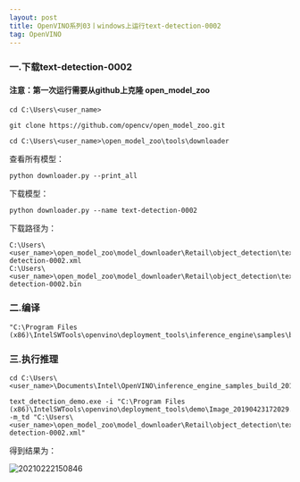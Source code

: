 ```yaml
---
layout: post
title: OpenVINO系列03丨windows上运行text-detection-0002
tag: OpenVINO
---
```


### 一.下载text-detection-0002

#### 注意：第一次运行需要从github上克隆 open_model_zoo 

    cd C:\Users\<user_name>

    git clone https://github.com/opencv/open_model_zoo.git

    cd C:\Users\<user_name>\open_model_zoo\tools\downloader

查看所有模型：

    python downloader.py --print_all

下载模型：

    python downloader.py --name text-detection-0002

下载路径为：

    C:\Users\<user_name>\open_model_zoo\model_downloader\Retail\object_detection\text\pixel_link_mobilenet_v2\0001\text-detection-0002.xml
    C:\Users\<user_name>\open_model_zoo\model_downloader\Retail\object_detection\text\pixel_link_mobilenet_v2\0001\text-detection-0002.bin

### 二.编译

    "C:\Program Files (x86)\IntelSWTools\openvino\deployment_tools\inference_engine\samples\build_samples_msvc2017.bat" 

### 三.执行推理

    cd C:\Users\<user_name>\Documents\Intel\OpenVINO\inference_engine_samples_build_2017\intel64\Release

    text_detection_demo.exe -i "C:\Program Files (x86)\IntelSWTools\openvino\deployment_tools\demo\Image_20190423172029.jpg" -m_td "C:\Users\<user_name>\open_model_zoo\model_downloader\Retail\object_detection\text\pixel_link_mobilenet_v2\0001\text-detection-0002.xml"

得到结果为：

![20210222150846](https://cdn.jsdelivr.net/gh/luckykang/picture_bed/blogs_images/20210222150846.png)




